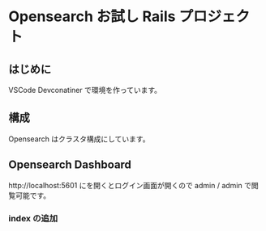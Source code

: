 # Opensearch お試し Rails プロジェクト

## はじめに

VSCode Devconatiner で環境を作っています。

## 構成

Opensearch はクラスタ構成にしています。

## Opensearch Dashboard

http://localhost:5601 にを開くとログイン画面が開くので admin / admin で閲覧可能です。

### index の追加

